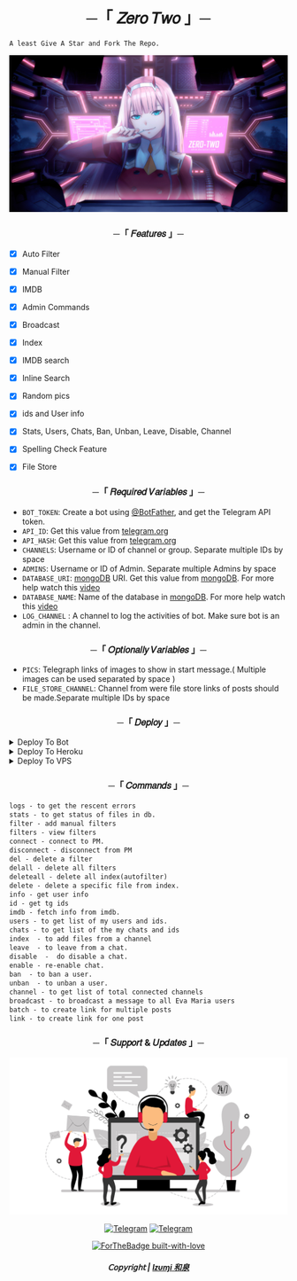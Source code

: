 <h1 align="center">
    ─「 𝑍𝑒𝑟𝑜 𝑇𝑤𝑜 」─
</h1>

```
A least Give A Star and Fork The Repo.
```
<p align="center">
  <img src="https://github.com/AL3X-Github/Resources/blob/main/Photos/02.jpg" alt="Zero Two Logo">
</p>

<h3 align="center">
    ─「 𝐹𝑒𝑎𝑡𝑢𝑟𝑒𝑠 」─ 
</h3>

- [x] Auto Filter
- [x] Manual Filter
- [x] IMDB
- [x] Admin Commands
- [x] Broadcast
- [x] Index
- [x] IMDB search
- [x] Inline Search
- [x] Random pics
- [x] ids and User info 
- [x] Stats, Users, Chats, Ban, Unban, Leave, Disable, Channel
- [x] Spelling Check Feature
- [x] File Store


<h3 align="center">
    ─「 𝑅𝑒𝑞𝑢𝑖𝑟𝑒𝑑 𝑉𝑎𝑟𝑖𝑎𝑏𝑙𝑒𝑠 」─ 
</h3>

* `BOT_TOKEN`: Create a bot using [@BotFather](https://telegram.dog/BotFather), and get the Telegram API token.
* `API_ID`: Get this value from [telegram.org](https://my.telegram.org/apps)
* `API_HASH`: Get this value from [telegram.org](https://my.telegram.org/apps)
* `CHANNELS`: Username or ID of channel or group. Separate multiple IDs by space
* `ADMINS`: Username or ID of Admin. Separate multiple Admins by space
* `DATABASE_URI`: [mongoDB](https://www.mongodb.com) URI. Get this value from [mongoDB](https://www.mongodb.com). For more help watch this [video](https://youtu.be/1G1XwEOnxxo)
* `DATABASE_NAME`: Name of the database in [mongoDB](https://www.mongodb.com). For more help watch this [video](https://youtu.be/Miajl2amrKo)
* `LOG_CHANNEL` : A channel to log the activities of bot. Make sure bot is an admin in the channel.
<h3 align="center">
    ─「 𝑂𝑝𝑡𝑖𝑜𝑛𝑎𝑙𝑙𝑦 𝑉𝑎𝑟𝑖𝑎𝑏𝑙𝑒𝑠 」─ 
</h3>

* `PICS`: Telegraph links of images to show in start message.( Multiple images can be used separated by space )
* `FILE_STORE_CHANNEL`: Channel from were file store links of posts should be made.Separate multiple IDs by space


<h3 align="center">
    ─「 𝐷𝑒𝑝𝑙𝑜𝑦 」─
</h3>
<details><summary>Deploy To Bot</summary>
<br>
<p align="center"><a href="https://telegram.dog/XTZ_HerokuBot?start=QUwzWC1HaXRodWIvWmVyb1R3byBtYWlu"> <img src="https://img.shields.io/badge/Deploy%20On%20Heroku-black?style=for-the-badge&logo=heroku" width="220" height="38.45"/></a></p>
</p>
</details>

<details><summary>Deploy To Heroku</summary>
<br>
<p align="center"><a href="https://dashboard.heroku.com/new?template=https://github.com/AL3X-Github/ZeroTwo"> <img src="https://img.shields.io/badge/Deploy%20On%20Heroku-red?style=for-the-badge&logo=heroku" width="220" height="38.45"/></a></p>
</p>
</details>
<details><summary>Deploy To VPS</summary>
<p>
<pre>
git clone https://github.com/AL3X-Github/ZeroTwo
# Install Packages
pip3 install -U -r requirements.txt
Edit info.py with variables as given below then run bot
python3 bot.py
</pre>
</p>
</details>

<h3 align="center">
    ─「 𝐶𝑜𝑚𝑚𝑎𝑛𝑑𝑠 」─
</h3>

```
logs - to get the rescent errors
stats - to get status of files in db.
filter - add manual filters
filters - view filters
connect - connect to PM.
disconnect - disconnect from PM
del - delete a filter
delall - delete all filters
deleteall - delete all index(autofilter)
delete - delete a specific file from index.
info - get user info
id - get tg ids
imdb - fetch info from imdb.
users - to get list of my users and ids.
chats - to get list of the my chats and ids 
index  - to add files from a channel
leave  - to leave from a chat.
disable  -  do disable a chat.
enable - re-enable chat.
ban  - to ban a user.
unban  - to unban a user.
channel - to get list of total connected channels
broadcast - to broadcast a message to all Eva Maria users
batch - to create link for multiple posts
link - to create link for one post
```
<h3 align="center">
    ─「 𝑆𝑢𝑝𝑝𝑜𝑟𝑡 & 𝑈𝑝𝑑𝑎𝑡𝑒𝑠 」─
</h3>

<div align="center">

![Support Cover](https://github.com/AL3X-Github/Resources/blob/main/Photos/Support.png)

</div>

<div align="center">


[![Telegram](https://img.shields.io/badge/Group-%232C3454?style=for-the-badge&logo=telegram&logoColor=white)](https://telegram.dog/MaximXGroup) [![Telegram](https://img.shields.io/badge/Channel-%232C3454?style=for-the-badge&logo=telegram&logoColor=white)](https://telegram.dog/MaximXChannels)

[![ForTheBadge built-with-love](http://ForTheBadge.com/images/badges/built-with-love.svg)](https://github.com/AL3X-Github)

<h6>

**𝖢𝗈𝗉𝗒𝗋𝗂𝗀𝗁𝗍 |** [**Iᴢυɱi 和泉**](https://telegram.dog/MaximXRobot) 

</h6>
</div>

